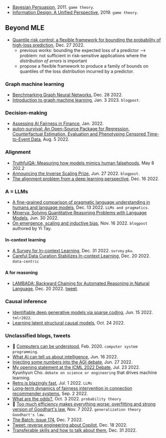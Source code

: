 
- [Bayesian Persuasion](https://web.stanford.edu/~gentzkow/research/BayesianPersuasion.pdf), 2011. `game theory`.
- [Information Design: A Unified Perspective](https://economics.mit.edu/sites/default/files/publications/paper_92_information%20design.pdf), 2019. `game theory`.

## Beyond MLE

- [Quantile risk control: a flexible framework for bounding the probability of high-loss prediction](https://arxiv.org/pdf/2212.13629.pdf), Dec. 27 2022.
  - previous works: bounding the expected loss of a predictor --> problem: not sufficient in risk-sensitive applications where the _distribution of errors_ is important
  - propose a flexible framework to produce a family of bounds on quantiles of the loss distribution incurred by a predictor.

### Graph machine learning

- [Benchmarking Graph Neural Networks](https://arxiv.org/pdf/2003.00982.pdf), Dec. 28 2022.
- [Introduction to graph machine learning](https://huggingface.co/blog/intro-graphml), Jan. 3 2023. `blogpost`.

### Decision-making

- [Assessing AI Fairness in Finance](https://ieeexplore.ieee.org/stamp/stamp.jsp?arnumber=9681673), Jan. 2022.
- [auton-survival: An Open-Source Package for Regression, Counterfactual Estimation, Evaluation and Phenotyping Censored Time-to-Event Data](https://blog.ml.cmu.edu/2022/08/05/auton-survival-an-open-source-package-for-regression-counterfactual-estimation-evaluation-and-phenotyping-censored-time-to-event-data/), Aug. 5 2022.

### Alignment

- [TruthfulQA: Measuring how models mimics human falsehoods](https://arxiv.org/pdf/2109.07958.pdf), May 8 202.2
- [Announcing the Inverse Scaling Prize](https://www.lesswrong.com/posts/eqxqgFxymP8hXDTt5/announcing-the-inverse-scaling-prize-usd250k-prize-pool), Jun. 27 2022. `blogpost`.
- [The alignment problem from a deep learning perspective](https://arxiv.org/pdf/2209.00626.pdf), Dec. 16 2022.

### A = LLMs

- [A fine-grained comparison of pragmatic language understanding in humans and language models](https://arxiv.org/pdf/2212.06801.pdf), Dec. 13 2022. `LLMs and pragmatics`.
- [Minerva: Solving Quantitative Reasoning Problems with Language Models](https://ai.googleblog.com/2022/06/minerva-solving-quantitative-reasoning.html), Jun. 30 2022.
- [On emergence, scaling and inductive bias](https://www.yitay.net/blog/emergence-and-scaling), Nov. 16 2022. `blogpost` authored by Yi Tay.

#### In-context learning

- [A Survey for In-context Learning](https://arxiv.org/pdf/2301.00234.pdf), Dec. 31 2022. `survey` `pku`.
- [Careful Data Curation Stabilizes In-context Learning](https://arxiv.org/pdf/2212.10378.pdf), Dec. 20 2022. `data-centric`

#### A for reasoning

- [LAMBADA: Backward Chaining for Automated Reasoning in Natural Language](https://arxiv.org/abs/2212.13894), Dec. 20 2022. [tweet](https://twitter.com/martin_gorner/status/1608450724433907714).

### Causal inference

- [Identifiable deep generative models via sparse coding](https://openreview.net/forum?id=vd0onGWZbE), Jun. 15 2022. `tmlr2022`.
- [Learning latent structural causal models](https://arxiv.org/pdf/2210.13583.pdf), Oct. 24 2022.

### Unclassified blogs, tweets

- 💚 [Computers can be understood](https://blog.nelhage.com/post/computers-can-be-understood/), Feb. 2020. `computer system` `programming`.
- [What AI can tell us about intelligence](https://www.noemamag.com/what-ai-can-tell-us-about-intelligence/), Jun. 16 2022.
- [Injecting some numbers into the AGI debate](https://windowsontheory.org/2022/06/27/injecting-some-numbers-into-the-agi-debate/), Jun. 27 2022.
- [My opening statement at the ICML 2022 Debate](https://kyunghyuncho.me/my-opening-statement-at-the-icml-2022-debate/), Jul. 23 2022. Kyunhyun Cho. `debate on science or engineering` that drives machine learning.
- [Retro is blazingly fast](http://mitchgordon.me/ml/2022/07/01/retro-is-blazing.html), Jul. 1 2022. `LLMs`
- [Long-term dynamics of fairness intervention in connection recommender systems](https://blog.ml.cmu.edu/2022/09/02/long-term-dynamics-of-fairness-intervention-in-connection-recommender-systems/), Sep. 2 2022.
- [What are the odds?](https://terrytao.wordpress.com/2022/10/03/what-are-the-odds/), Oct. 3 2022. `probability theory`
- 💚 [Too much efficiency makes everything worse: overfitting and strong version of Goodhart's law](https://sohl-dickstein.github.io/2022/11/06/strong-Goodhart.html), Nov. 7 2022. `generalization theory` `Goodhart's law`.
- [The Batch: issue 174](https://www.deeplearning.ai/the-batch/issue-174/), Dec. 7 2022.
- [Tweet: reverse engineering about Copilot](https://twitter.com/parth007_96/status/1604160949434421248), Dec. 18 2022.
- [Transferable skills and how to talk about them](https://hkotek.com/blog/altac-transferable_skills/), Dec. 31 2022.

